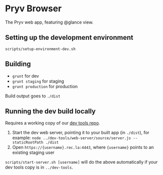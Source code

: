 # Pryv Browser

The Pryv web app, featuring @glance view.


## Setting up the development environment

`scripts/setup-environment-dev.sh`


## Building

- `grunt` for dev
- `grunt staging` for staging
- `grunt production` for production

Build output goes to `./dist`


## Running the dev build locally

Requires a working copy of our [dev tools repo](https://github.com/pryv/dev-tools).

1. Start the dev web server, pointing it to your built app (in `./dist`), for example: `node ../dev-tools/web-server/source/server.js --staticRootPath ./dist`
2. Open `https://{username}.rec.la:4443`, where `{username}` points to an existing staging user

`scripts/start-server.sh [username]` will do the above automatically if your dev tools copy is in `../dev-tools`.
